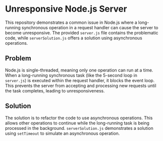 # Unresponsive Node.js Server

This repository demonstrates a common issue in Node.js where a long-running synchronous operation in a request handler can cause the server to become unresponsive. The provided `server.js` file contains the problematic code, while `serverSolution.js` offers a solution using asynchronous operations.

## Problem

Node.js is single-threaded, meaning only one operation can run at a time.  When a long-running synchronous task (like the 5-second loop in `server.js`) is executed within the request handler, it blocks the event loop. This prevents the server from accepting and processing new requests until the task completes, leading to unresponsiveness.

## Solution

The solution is to refactor the code to use asynchronous operations.  This allows other operations to continue while the long-running task is being processed in the background.  `serverSolution.js` demonstrates a solution using `setTimeout` to simulate an asynchronous operation.